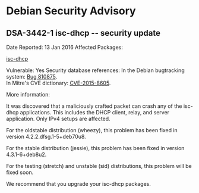 
Debian Security Advisory
========================


DSA-3442-1 isc-dhcp -- security update
--------------------------------------



Date Reported:
13 Jan 2016
Affected Packages:

[isc-dhcp](https://packages.debian.org/src:isc-dhcp)

Vulnerable:
Yes
Security database references:
In the Debian bugtracking system: [Bug 810875](https://bugs.debian.org/cgi-bin/bugreport.cgi?bug=810875).  
In Mitre's CVE dictionary: [CVE-2015-8605](https://security-tracker.debian.org/tracker/CVE-2015-8605).  

More information:

It was discovered that a maliciously crafted packet can crash any of
the isc-dhcp applications. This includes the DHCP client, relay, and
server application. Only IPv4 setups are affected.


For the oldstable distribution (wheezy), this problem has been fixed
in version 4.2.2.dfsg.1-5+deb70u8.


For the stable distribution (jessie), this problem has been fixed in
version 4.3.1-6+deb8u2.


For the testing (stretch) and unstable (sid) distributions, this
problem will be fixed soon.


We recommend that you upgrade your isc-dhcp packages.





